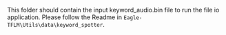 This folder should contain the input keyword_audio.bin file to run the file io application.
Please follow the Readme in `Eagle-TFLM\Utils\data\keyword_spotter`.